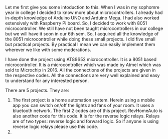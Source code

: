 Let me first give you some intoduction to this. When I was in my sophomre year in college I decided to know more about microcontrollers.
I already had in-depth knowledge of Arduino UNO and Arduino Mega. I had also worked extensively with Raspberry Pi board. So, I decided to
work with 8051 microcontroller. We still have not been taught microcontrollers in our college but we will have it soon in our 6th sem. So,
I acquired all the knowledge of the 8051 microcontroller while doing these small projects. I did five small but practical projects. By 
practical I mean we can easily implement them wherever we like with some moderations.

I have done the project using AT89S52 microcontroller. It is a 8051 based microcontroller. It is a microcontroller which was made by Atmel which was sold to Microchip in 2016. All the connections of the projects are given in the respective codes. All the connections are very well explained and easy to understand for any interested person. 

There are 5 projects. They are:

1. The first project is a home automation system. Herein using a mobile app you can switch on/off the lights and fans of your room. It        uses a bluetooth network. The first 2 codes are of this project. RevHomeAuto is also another code for this code. It is for the reverse    logic relays. Relays are of two types: reverse logic and forward logic. So if anyone is using reverse logic relays please use this        code.
2. 

